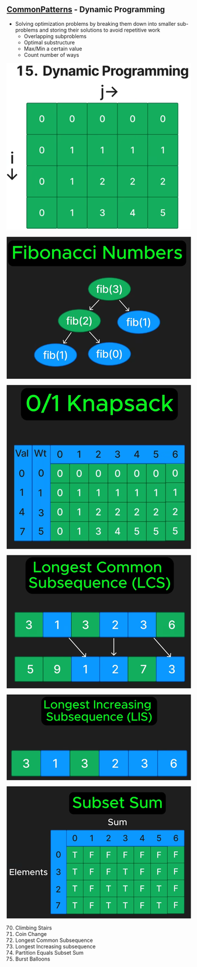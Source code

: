## [CommonPatterns](./CommonPatterns.md) - Dynamic Programming
- Solving optimization problems by breaking them down into smaller sub-problems and storing their solutions to avoid repetitive work
    - Overlapping subproblems
    - Optimal substructure
    - Max/Min a certain value
    - Count number of ways

![image](../imgs/dp-0.png)

![image](../imgs/dp-1.png)

![image](../imgs/dp-2.png)

![image](../imgs/dp-3.png)

![image](../imgs/dp-4.png)

![image](../imgs/dp-5.png)

70. Climbing Stairs
332. Coin Change
1143. Longest Common Subsequence
300. Longest Increasing subsequence
416. Partition Equals Subset Sum
312. Burst Balloons